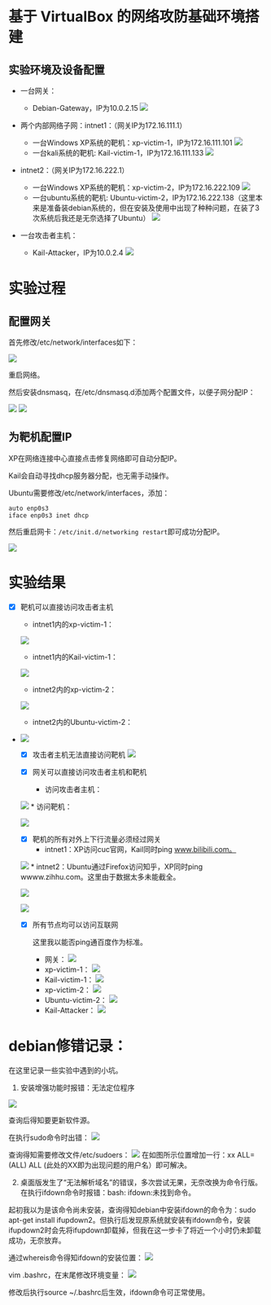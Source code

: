 # 基于 VirtualBox 的网络攻防基础环境搭建

## **实验环境及设备配置**  
* 一台网关：    
  * Debian-Gateway，IP为10.0.2.15
  ![](img/peizhi1.jpg)

* 两个内部网络子网：intnet1：（网关IP为172.16.111.1）
    * 一台Windows XP系统的靶机：xp-victim-1，IP为172.16.111.101
    ![](img/peizhi2.jpg)
    * 一台kali系统的靶机: Kail-victim-1，IP为172.16.111.133
    ![](img/peizhi3.png)
* intnet2：（网关IP为172.16.222.1）
    * 一台Windows XP系统的靶机：xp-victim-2，IP为172.16.222.109
    ![](img/peizhi5.jpg)
    * 一台ubuntu系统的靶机:  Ubuntu-victim-2，IP为172.16.222.138（这里本来是准备装debian系统的，但在安装及使用中出现了种种问题，在装了3次系统后我还是无奈选择了Ubuntu）
    ![](img/peizhi4.jpg)
* 一台攻击者主机：  
    * Kail-Attacker，IP为10.0.2.4
    ![](img/peizhi6.jpg)

# 实验过程

## 配置网关

首先修改/etc/network/interfaces如下：

![](img/peizhi7.jpg)

重启网络。

然后安装dnsmasq，在/etc/dnsmasq.d添加两个配置文件，以便子网分配IP：

![](img/debian1.jpg)
![](img/debian2.jpg)

## 为靶机配置IP

XP在网络连接中心直接点击修复网络即可自动分配IP。

Kail会自动寻找dhcp服务器分配，也无需手动操作。

Ubuntu需要修改/etc/network/interfaces，添加：
```
auto enp0s3
iface enp0s3 inet dhcp
```
然后重启网卡：`/etc/init.d/networking restart`即可成功分配IP。

![](img/ubuntu1.jpg)

# 实验结果

 - [x] 靶机可以直接访问攻击者主机
      * intnet1内的xp-victim-1：
  
    ![](img/1.1.jpg)

      * intnet1内的Kail-victim-1：
  
    ![](img/1.2.jpg)

      * intnet2内的xp-victim-2：
  
    ![](img/1.3.jpg)

      * intnet2内的Ubuntu-victim-2：
* 
    ![](img/1.4.jpg)

    - [x] 攻击者主机无法直接访问靶机
    ![](img/kail4.jpg)

    - [x] 网关可以直接访问攻击者主机和靶机
      * 访问攻击者主机：

    ![](img/2.1.jpg)
      * 访问靶机：
  
    ![](img/2.2.jpg)

    - [x] 靶机的所有对外上下行流量必须经过网关
      * intnet1：XP访问cuc官网，Kail同时ping www.bilibili.com。
  
    ![](img/3.1.jpg)
      * intnet2：Ubuntu通过Firefox访问知乎，XP同时ping wwww.zihhu.com。这里由于数据太多未能截全。
  
    ![](img/3.1.jpg)

    ![](img/XP1flow.PNG)  
    - [x] 所有节点均可以访问互联网
  
        这里我以能否ping通百度作为标准。
      * 网关：
      ![](img/4.0.jpg)
      * xp-victim-1：
      ![](img/4.1.jpg)
      * Kail-victim-1：
      ![](img/4.2.jpg)
      * xp-victim-2：
      ![](img/4.3.jpg)
      * Ubuntu-victim-2：
      ![](img/4.4.jpg)
      * Kail-Attacker：
      ![](img/4.5.jpg)




# debian修错记录：

在这里记录一些实验中遇到的小坑。

1. 安装增强功能时报错：无法定位程序

![](img/2.jpg)

查询后得知要更新软件源。

在执行sudo命令时出错：
![](img/1.jpg)

查询得知需要修改文件/etc/sudoers：
![](img/3.jpg)
在如图所示位置增加一行：xx ALL=(ALL) ALL  (此处的XX即为出现问题的用户名）即可解决。

2. 桌面版发生了“无法解析域名”的错误，多次尝试无果，无奈改换为命令行版。在执行ifdown命令时报错：bash: ifdown:未找到命令。

起初我以为是该命令尚未安装，查询得知debian中安装ifdown的命令为：sudo apt-get install ifupdown2。但执行后发现原系统就安装有ifdown命令，安装ifupdown2时会先将ifupdown卸载掉，但我在这一步卡了将近一个小时仍未卸载成功，无奈放弃。

通过whereis命令得知ifdown的安装位置：
![](img/5.jpg)

vim .bashrc，在末尾修改环境变量：
![](img/6.jpg)

修改后执行source ~/.bashrc后生效，ifdown命令可正常使用。